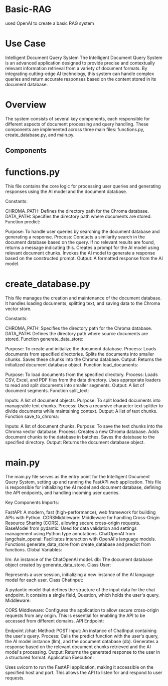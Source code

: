 # Basic-RAG
used OpenAI to create a basic RAG system

# Use Case
Intelligent Document Query System
The Intelligent Document Query System is an advanced application designed to provide precise and contextually relevant information
retrieval from a variety of document formats. By integrating cutting-edge AI technology, this system can handle complex queries 
and return accurate responses based on the content stored in its document database.

# Overview
The system consists of several key components, each responsible for different aspects of document processing and 
query handling. These components are implemented across three main files: functions.py, create_database.py, and main.py.

Components
-----------

# functions.py

This file contains the core logic for processing user queries and generating responses using the AI model and the document database.

Constants:

CHROMA_PATH: Defines the directory path for the Chroma database.
DATA_PATH: Specifies the directory path where documents are stored.
Function predict:

Purpose: To handle user queries by searching the document database and generating a response.
Process:
Conducts a similarity search in the document database based on the query.
If no relevant results are found, returns a message indicating this.
Creates a prompt for the AI model using relevant document chunks.
Invokes the AI model to generate a response based on the constructed prompt.
Output: A formatted response from the AI model.


# create_database.py

This file manages the creation and maintenance of the document database. It handles loading documents, splitting text, 
and saving data to the Chroma vector store.

Constants:

CHROMA_PATH: Specifies the directory path for the Chroma database.
DATA_PATH: Defines the directory path where source documents are stored.
Function generate_data_store:

Purpose: To create and initialize the document database.
Process:
Loads documents from specified directories.
Splits the documents into smaller chunks.
Saves these chunks into the Chroma database.
Output: Returns the initialized document database object.
Function load_documents:

Purpose: To load documents from the specified directory.
Process:
Loads CSV, Excel, and PDF files from the data directory.
Uses appropriate loaders to read and split documents into smaller segments.
Output: A list of document segments.
Function split_text:

Inputs: A list of document objects.
Purpose: To split loaded documents into manageable text chunks.
Process:
Uses a recursive character text splitter to divide documents while maintaining context.
Output: A list of text chunks.
Function save_to_chroma:

Inputs: A list of document chunks.
Purpose: To save the text chunks into the Chroma vector database.
Process:
Creates a new Chroma database.
Adds document chunks to the database in batches.
Saves the database to the specified directory.
Output: Returns the document database object.


# main.py

The main.py file serves as the entry point for the Intelligent Document Query System, setting up and running the FastAPI web application. This file is responsible for initializing the AI model and document database, defining the API endpoints, and handling incoming user queries.

Key Components
Imports:

FastAPI: A modern, fast (high-performance), web framework for building APIs with Python.
CORSMiddleware: Middleware for handling Cross-Origin Resource Sharing (CORS), allowing secure cross-origin requests.
BaseModel from pydantic: Used for data validation and settings management using Python type annotations.
ChatOpenAI from langchain_openai: Facilitates interaction with OpenAI's language models.
Functions generate_data_store from create_database and predict from functions.
Global Variables:

llm: An instance of the ChatOpenAI model.
db: The document database object created by generate_data_store.
Class User:

Represents a user session, initializing a new instance of the AI language model for each user.
Class ChatInput:

A pydantic model that defines the structure of the input data for the chat endpoint. It contains a single field, Question, which holds the user's query.
Middleware:

CORS Middleware: Configures the application to allow secure cross-origin requests from any origin. This is essential for enabling the API to be accessed from different domains.
API Endpoint:

Endpoint /chat:
Method: POST
Input: An instance of ChatInput containing the user's query.
Process:
Calls the predict function with the user's query, the AI model instance (llm), and the document database (db).
Generates a response based on the relevant document chunks retrieved and the AI model's processing.
Output: Returns the generated response to the user in a structured format.
Application Execution:

Uses uvicorn to run the FastAPI application, making it accessible on the specified host and port. This allows the API to listen for and respond to user requests.



